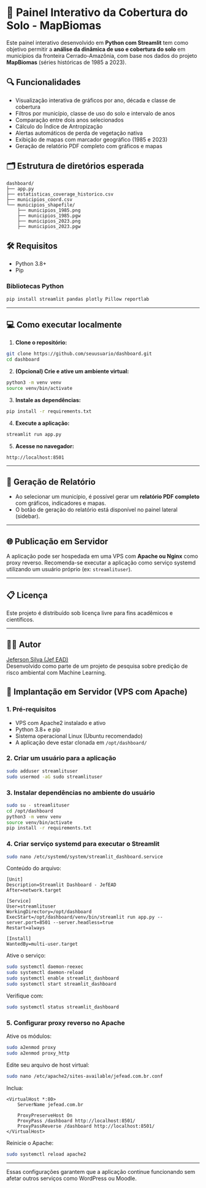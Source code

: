 # 🌱 Painel Interativo da Cobertura do Solo - MapBiomas

Este painel interativo desenvolvido em **Python com Streamlit** tem como objetivo permitir a **análise da dinâmica de uso e cobertura do solo** em municípios da fronteira Cerrado-Amazônia, com base nos dados do projeto **MapBiomas** (séries históricas de 1985 a 2023).

## 🔍 Funcionalidades

- Visualização interativa de gráficos por ano, década e classe de cobertura
- Filtros por município, classe de uso do solo e intervalo de anos
- Comparação entre dois anos selecionados
- Cálculo do Índice de Antropização
- Alertas automáticos de perda de vegetação nativa
- Exibição de mapas com marcador geográfico (1985 e 2023)
- Geração de relatório PDF completo com gráficos e mapas

## 🗂 Estrutura de diretórios esperada

```
dashboard/
├── app.py
├── estatisticas_coverage_historico.csv
├── municipios_coord.csv
└── municipios_shapefile/
    ├── municipios_1985.png
    ├── municipios_1985.pgw
    ├── municipios_2023.png
    ├── municipios_2023.pgw
```

## 🛠 Requisitos

- Python 3.8+
- Pip

### Bibliotecas Python

```bash
pip install streamlit pandas plotly Pillow reportlab
```

---

## 💻 Como executar localmente

1. **Clone o repositório:**

```bash
git clone https://github.com/seuusuario/dashboard.git
cd dashboard
```

2. **(Opcional) Crie e ative um ambiente virtual:**

```bash
python3 -m venv venv
source venv/bin/activate
```

3. **Instale as dependências:**

```bash
pip install -r requirements.txt
```

4. **Execute a aplicação:**

```bash
streamlit run app.py
```

5. **Acesse no navegador:**

```
http://localhost:8501
```

---

## 📄 Geração de Relatório

- Ao selecionar um município, é possível gerar um **relatório PDF completo** com gráficos, indicadores e mapas.
- O botão de geração do relatório está disponível no painel lateral (sidebar).

---

## 🌐 Publicação em Servidor

A aplicação pode ser hospedada em uma VPS com **Apache ou Nginx** como proxy reverso.
Recomenda-se executar a aplicação como serviço systemd utilizando um usuário próprio (ex: `streamlituser`).

---

## 📋 Licença

Este projeto é distribuído sob licença livre para fins acadêmicos e científicos.

---

## 🙋‍♂️ Autor

[Jeferson Silva (Jef EAD)](https://jefead.com.br)  
Desenvolvido como parte de um projeto de pesquisa sobre predição de risco ambiental com Machine Learning.


## 🚀 Implantação em Servidor (VPS com Apache)

### 1. Pré-requisitos

- VPS com Apache2 instalado e ativo
- Python 3.8+ e pip
- Sistema operacional Linux (Ubuntu recomendado)
- A aplicação deve estar clonada em `/opt/dashboard/`

### 2. Criar um usuário para a aplicação

```bash
sudo adduser streamlituser
sudo usermod -aG sudo streamlituser
```

### 3. Instalar dependências no ambiente do usuário

```bash
sudo su - streamlituser
cd /opt/dashboard
python3 -m venv venv
source venv/bin/activate
pip install -r requirements.txt
```

### 4. Criar serviço systemd para executar o Streamlit

```bash
sudo nano /etc/systemd/system/streamlit_dashboard.service
```

Conteúdo do arquivo:

```
[Unit]
Description=Streamlit Dashboard - JefEAD
After=network.target

[Service]
User=streamlituser
WorkingDirectory=/opt/dashboard
ExecStart=/opt/dashboard/venv/bin/streamlit run app.py --server.port=8501 --server.headless=true
Restart=always

[Install]
WantedBy=multi-user.target
```

Ative o serviço:

```bash
sudo systemctl daemon-reexec
sudo systemctl daemon-reload
sudo systemctl enable streamlit_dashboard
sudo systemctl start streamlit_dashboard
```

Verifique com:

```bash
sudo systemctl status streamlit_dashboard
```

### 5. Configurar proxy reverso no Apache

Ative os módulos:

```bash
sudo a2enmod proxy
sudo a2enmod proxy_http
```

Edite seu arquivo de host virtual:

```bash
sudo nano /etc/apache2/sites-available/jefead.com.br.conf
```

Inclua:

```
<VirtualHost *:80>
    ServerName jefead.com.br

    ProxyPreserveHost On
    ProxyPass /dashboard http://localhost:8501/
    ProxyPassReverse /dashboard http://localhost:8501/
</VirtualHost>
```

Reinicie o Apache:

```bash
sudo systemctl reload apache2
```

---

Essas configurações garantem que a aplicação continue funcionando sem afetar outros serviços como WordPress ou Moodle.
